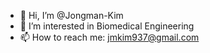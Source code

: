 - 👋 Hi, I’m @Jongman-Kim
- 👀 I’m interested in Biomedical Engineering
- 📫 How to reach me: jmkim937@gmail.com

<!---
Jongman-Kim/Jongman-Kim is a ✨ special ✨ repository because its `README.md` (this file) appears on your GitHub profile.
You can click the Preview link to take a look at your changes.
--->
